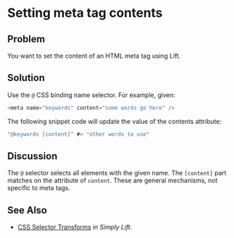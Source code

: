 Setting meta tag contents
==========================

Problem
-------

You want to set the content of an HTML meta tag using Lift.

Solution
--------

Use the `@` CSS binding name selector.  For example, given:

```scala
<meta name="keywords" content="some words go here" />
```

The following snippet code will update the value of the contents attribute:

```scala
"@keywords [content]" #> "other words to use" 
```


Discussion
----------

The `@` selector selects all elements with the given name.  The `[content]` part matches on the attribute of `content`.  These are general mechanisms, not specific to meta tags.

See Also
--------

* [CSS Selector Transforms](http://simply.liftweb.net/index-7.10.html#toc-Section-7.10) in _Simply Lift_.


